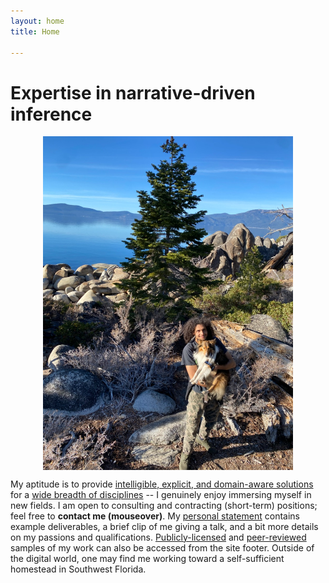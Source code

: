 ```yaml
---
layout: home
title: Home

---
```


# Expertise in narrative-driven inference

<p align="center">
  <img align="center" src="/images/its_me.jpg" alt="Nathan Dyjack" width="400"/>
</p>

My aptitude is to provide [intelligible, explicit, and domain-aware solutions](skills.markdown) for a [wide breadth of disciplines](experience.markdown) -- I genuinely enjoy immersing myself in new fields.
I am open to consulting  and contracting (short-term) positions; feel free to **<span title="ntdyjack 'at' gmail 'dot' com">contact me (mouseover)</span>**.
My [personal statement](statement.markdown) contains example deliverables, a brief clip of me giving a talk, and a bit more details on my passions and qualifications.
[Publicly-licensed](https://github.com/ntdyjack/) and [peer-reviewed](https://scholar.google.com/citations?user=KXKrFoAAAAAJ) samples of my work can also be accessed from the site footer.
Outside of the digital world, one may find me working toward a self-sufficient homestead in Southwest Florida.

